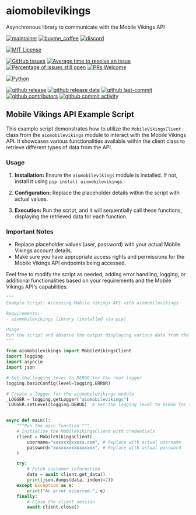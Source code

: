 # aiomobilevikings

Asynchronous library to communicate with the Mobile Vikings API

[![maintainer](https://img.shields.io/badge/maintainer-Geert%20Meersman-green?style=for-the-badge&logo=github)](https://github.com/geertmeersman)
[![buyme_coffee](https://img.shields.io/badge/Buy%20me%20an%20Omer-donate-yellow?style=for-the-badge&logo=buymeacoffee)](https://www.buymeacoffee.com/geertmeersman)
[![discord](https://img.shields.io/discord/1094198226493636638?style=for-the-badge&logo=discord)](https://discord.gg/QhvcnzjYzA)

[![MIT License](https://img.shields.io/github/license/geertmeersman/aiomobilevikings?style=flat-square)](https://github.com/geertmeersman/aiomobilevikings/blob/master/LICENSE)

[![GitHub issues](https://img.shields.io/github/issues/geertmeersman/aiomobilevikings)](https://github.com/geertmeersman/aiomobilevikings/issues)
[![Average time to resolve an issue](http://isitmaintained.com/badge/resolution/geertmeersman/aiomobilevikings.svg)](http://isitmaintained.com/project/geertmeersman/aiomobilevikings)
[![Percentage of issues still open](http://isitmaintained.com/badge/open/geertmeersman/aiomobilevikings.svg)](http://isitmaintained.com/project/geertmeersman/aiomobilevikings)
[![PRs Welcome](https://img.shields.io/badge/PRs-Welcome-brightgreen.svg)](https://github.com/geertmeersman/aiomobilevikings/pulls)

[![Python](https://img.shields.io/badge/Python-FFD43B?logo=python)](https://github.com/geertmeersman/aiomobilevikings/search?l=python)

[![github release](https://img.shields.io/github/v/release/geertmeersman/aiomobilevikings?logo=github)](https://github.com/geertmeersman/aiomobilevikings/releases)
[![github release date](https://img.shields.io/github/release-date/geertmeersman/aiomobilevikings)](https://github.com/geertmeersman/aiomobilevikings/releases)
[![github last-commit](https://img.shields.io/github/last-commit/geertmeersman/aiomobilevikings)](https://github.com/geertmeersman/aiomobilevikings/commits)
[![github contributors](https://img.shields.io/github/contributors/geertmeersman/aiomobilevikings)](https://github.com/geertmeersman/aiomobilevikings/graphs/contributors)
[![github commit activity](https://img.shields.io/github/commit-activity/y/geertmeersman/aiomobilevikings?logo=github)](https://github.com/geertmeersman/aiomobilevikings/commits/main)

## Mobile Vikings API Example Script

This example script demonstrates how to utilize the `MobileVikingsClient` class from the `aiomobilevikings` module to interact with the Mobile Vikings API. It showcases various functionalities available within the client class to retrieve different types of data from the API.

### Usage

1. **Installation:** Ensure the `aiomobilevikings` module is installed. If not, install it using `pip install aiomobilevikings`.

2. **Configuration:** Replace the placeholder details within the script with actual values.

3. **Execution:** Run the script, and it will sequentially call these functions, displaying the retrieved data for each function.

### Important Notes

- Replace placeholder values (user, password) with your actual Mobile Vikings account details.
- Make sure you have appropriate access rights and permissions for the Mobile Vikings API endpoints being accessed.

Feel free to modify the script as needed, adding error handling, logging, or additional functionalities based on your requirements and the Mobile Vikings API's capabilities.

```python
"""
Example Script: Accessing Mobile Vikings API with aiomobilevikings

Requirements:
- aiomobilevikings library (installed via pip)

Usage:
Run the script and observe the output displaying various data from the Mobile Vikings API.
"""

from aiomobilevikings import MobileVikingsClient
import logging
import asyncio
import json

# Set the logging level to DEBUG for the root logger
logging.basicConfig(level=logging.ERROR)

# Create a logger for the aiomobilevikings module
_LOGGER = logging.getLogger("aiomobilevikings")
_LOGGER.setLevel(logging.DEBUG)  # Set the logging level to DEBUG for this logger


async def main():
    """Run the main function."""
    # Initialize the MobileVikingsClient with credentials
    client = MobileVikingsClient(
        username="xxxxxx@xxxxx.com", # Replace with actual username
        password="xxxxxxxxxxxxxxxx", # Replace with actual password
    )

    try:
        # Fetch customer information
        data = await client.get_data()
        print(json.dumps(data, indent=2))
    except Exception as e:
        print("An error occurred:", e)
    finally:
        # Close the client session
        await client.close()
```
